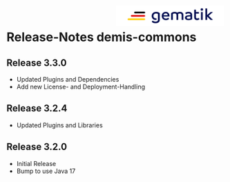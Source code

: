 <img align="right" width="250" height="47" src="media/Gematik_Logo_Flag.png"/> <br/>    

# Release-Notes demis-commons

## Release 3.3.0
- Updated Plugins and Dependencies
- Add new License- and Deployment-Handling

## Release 3.2.4
- Updated Plugins and Libraries

## Release 3.2.0
- Initial Release
- Bump to use Java 17